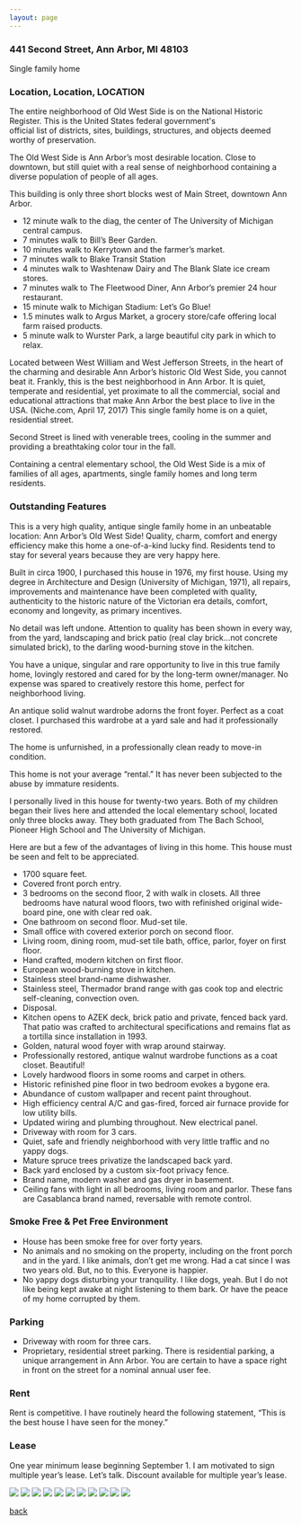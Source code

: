 ```yaml
---
layout: page
---
```


### 441 Second Street, Ann Arbor, MI  48103
Single family home

### Location, Location,  LOCATION

The entire neighborhood of Old West Side is on the National Historic Register. This is the United States federal government's official list of districts, sites, buildings, structures, and objects deemed worthy of preservation.

The Old West Side is Ann Arbor’s most desirable location.  Close to downtown, but still quiet with a real sense of neighborhood containing a diverse population of people of all ages.  

This building is only three short blocks west of Main Street, downtown Ann Arbor. 

* 12 minute walk to the diag, the center of The University of Michigan central campus. 
* 7 minutes walk to Bill’s Beer Garden.
* 10 minutes walk to Kerrytown and the farmer’s market.
* 7 minutes walk to Blake Transit Station
* 4 minutes walk to Washtenaw Dairy and The Blank Slate ice cream stores.
* 7 minutes walk to The Fleetwood Diner, Ann Arbor’s premier 24 hour restaurant.
* 15 minute walk to Michigan Stadium: Let’s Go Blue!
* 1.5 minutes walk to Argus Market, a grocery store/cafe offering local farm raised products.
* 5 minute walk to Wurster Park, a large beautiful city park in which to relax.

Located between West William and West Jefferson Streets, in the heart of the charming and desirable Ann Arbor’s historic Old West Side, you cannot beat it. Frankly, this is the best neighborhood in Ann Arbor.  It is quiet, temperate and residential, yet proximate to all the commercial, social and educational attractions that make Ann Arbor the best place to live in the USA.  (Niche.com, April 17, 2017) This single family home is on a quiet, residential street.

Second Street is lined with venerable trees, cooling in the summer and providing a breathtaking color tour in the fall.

Containing a central elementary school, the Old West Side is a mix of families of all ages, apartments, single family homes and long term residents.

### Outstanding Features

This is a very high quality, antique single family home in an unbeatable location:  Ann Arbor’s Old West Side!  Quality, charm, comfort and energy efficiency make this home a one-of-a-kind lucky find. Residents tend to stay for several years because they are very happy here.

Built in circa 1900, I purchased this house in 1976, my first house. Using my degree in Architecture and Design (University of Michigan, 1971), all repairs, improvements and maintenance have been completed with quality, authenticity to the historic nature of the Victorian era details, comfort, economy and longevity, as primary incentives. 

No detail was left undone. Attention to quality has been shown in every way, from the yard, landscaping and brick patio (real clay brick…not concrete simulated brick), to the darling wood-burning stove in the kitchen.

You have a unique, singular and rare opportunity to live in this true family home, lovingly restored and cared for by the long-term owner/manager. No expense was spared to creatively restore this home, perfect for neighborhood living.

An antique solid walnut wardrobe adorns the front foyer. Perfect as a coat closet. I purchased this wardrobe at a yard sale and had it professionally restored. 

The home is unfurnished, in a professionally clean ready to move-in condition.

This home is not your average “rental.” It has never been subjected to the abuse by immature residents.

I personally lived in this house for twenty-two years. Both of my children began their lives here and attended the local elementary school, located only three blocks away.  They both graduated from The Bach School, Pioneer High School and The University of Michigan.

Here are but a few of the advantages of living in this home. This house must be seen and felt to be appreciated.

* 1700 square feet.
* Covered front porch entry.
* 3 bedrooms on the second floor, 2 with walk in closets.  All three bedrooms have natural wood floors, two with refinished original wide-board pine, one with clear red oak.
* One bathroom on second floor.  Mud-set tile.
* Small office with covered exterior porch on second floor.
* Living room, dining room, mud-set tile bath, office, parlor, foyer on first floor.
* Hand crafted, modern kitchen on first floor.
* European wood-burning stove in kitchen.
* Stainless steel brand-name dishwasher. 
* Stainless steel, Thermador brand range with gas cook top and electric self-cleaning, convection oven.
* Disposal.
* Kitchen opens to AZEK deck, brick patio and private, fenced back yard.  That patio was crafted to architectural specifications and remains flat as a tortilla since installation in 1993.
* Golden, natural wood foyer with wrap around stairway. 
* Professionally restored, antique walnut wardrobe functions as a coat closet. Beautiful!
* Lovely hardwood floors in some rooms and carpet in others. 
* Historic refinished pine floor in two bedroom evokes a bygone era. 
* Abundance of custom wallpaper and recent paint throughout.
* High efficiency central A/C and gas-fired, forced air furnace provide for low utility bills.
* Updated wiring and plumbing throughout.  New electrical panel.
* Driveway with room for 3 cars. 
* Quiet, safe and friendly neighborhood with very little traffic and no yappy dogs.
* Mature spruce trees privatize the landscaped back yard.
* Back yard enclosed by a custom six-foot privacy fence.
* Brand name, modern washer and gas dryer in basement.
* Ceiling fans with light in all bedrooms, living room and parlor.  These fans are Casablanca brand named, reversable with remote control.


### Smoke Free & Pet Free Environment

* House has been smoke free for over forty years.
* No animals and no smoking on the property, including on the front porch and in the yard.  I like animals, don’t get me wrong.  Had a cat since I was two years old.  But, no to this.  Everyone is happier.
* No yappy dogs disturbing your tranquility.  I like dogs, yeah.  But I do not like being kept awake at night listening to them bark.  Or have the peace of my home corrupted by them.

### Parking
* Driveway with room for three cars.
* Proprietary, residential street parking. There is residential parking, a unique arrangement in Ann Arbor. You are certain to have a space right in front on the street for a nominal annual user fee.

### Rent
Rent is competitive.   I have routinely heard the following statement, “This is the best house I have seen for the money.”

### Lease
One year minimum lease beginning September 1.  I am motivated to sign multiple year’s lease. Let’s talk.  Discount available for multiple year’s lease.

![](/assets/images/441second/441secondpic1.png)
![](/assets/images/441second/441secondpic2.png)
![](/assets/images/441second/441secondpic3.jpg)
![](/assets/images/441second/441secondpic4.jpg)
![](/assets/images/441second/441secondpic5.png)
![](/assets/images/441second/441secondpic6.png)
![](/assets/images/441second/441secondpic7.jpg)
![](/assets/images/441second/441secondpic8.jpg)
![](/assets/images/441second/441secondpic9.jpg)
![](/assets/images/441second/441secondpic10.jpg)
![](/assets/images/441second/441secondpic11.jpg)

[back](/)
